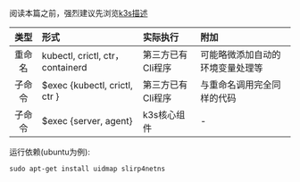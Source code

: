 阅读本篇之前，强烈建议先浏览[k3s描述](cmd/k3s/readme.md)

| 类型 | 形式 | 实际执行 | 附加 |
| :-: | :- | :- | :- | 
| 重命名 | kubectl, crictl, ctr，containerd | 第三方已有Cli程序 | 可能略微添加自动的环境变量处理等 |
| 子命令 | $exec {kubectl, crictl, ctr } | 第三方已有Cli程序 | 与重命名调用完全同样的代码 |
| 子命令 | $exec {server, agent} | k3s核心组件 | - |


运行依赖(ubuntu为例):

```shell
sudo apt-get install uidmap slirp4netns
```